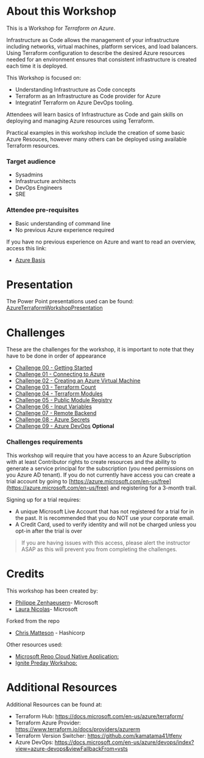About this Workshop
========
This is a Workshop for *Terraform on Azure*.

Infrastructure as Code allows the management of your infrastructure including networks, virtual machines, platform services, and load balancers. Using Terraform configuration to describe the desired Azure resources needed for an environment ensures that consistent infrastructure is created each time it is deployed.

This Workshop is focused on:

- Understanding Infrastructure as Code concepts
- Terraform as an Infrastructure as Code provider for Azure
- Integratinf Terraform on Azure DevOps tooling.

Attendees will learn basics of Infrastructure as Code  and gain skills on deploying and managing Azure resources using Terraform.

Practical examples in this workshop include the creation of some basic Azure Resouces, however many others can be deployed using available Terraform resources.

###  Target audience

* Sysadmins
* Infrastructure architects
* DevOps Engineers
* SRE

### Attendee pre-requisites

* Basic understanding of command line
* No previous Azure experience required

If you have no previous experience on Azure and want to read an overview, access this link:

* [Azure Basis](azurebasis.md)

Presentation
============

The Power Point presentations used can be found: [AzureTerraformWorkshopPresentation](docs/AzureTerraformWorkshopPresentation.pptx)



Challenges
====

These are the challenges for the workshop, it is important to note that they have to be done in order of appearance

* [Challenge 00 - Getting Started](challenges/00-gettingstarted)
* [Challenge 01 - Connecting to Azure](challenges/01-connectingtoazure)
* [Challenge 02 - Creating an Azure Virtual Machine](challenges/02-azurevm)
* [Challenge 03 - Terraform Count](challenges/03-terraformcount)
* [Challenge 04 - Terraform Modules](challenges/04-terraformmodules)
* [Challenge 05 - Public Module Registry](challenges/05-publicmoduleregistry)
* [Challenge 06 - Input Variables](challenges/06-inputvariables)
* [Challenge 07 - Remote Backend](challenges/07-remotebackend)
* [Challenge 08 - Azure Secrets](challenges/08-security)
* [Challenge 09 - Azure DevOps](challenges/09-azuredevops) **Optional**


### Challenges requirements

This workshop will require that you have access to an Azure Subscription with at least Contributor rights to create resources and the ability to generate a service principal for the subscription (you need permissions on you Azure AD tenant). If you do not currently have access you can create a trial account by going to [https://azure.microsoft.com/en-us/free](https://azure.microsoft.com/en-us/free) and registering for a 3-month trail.

Signing up for a trial requires:

- A unique Microsoft Live Account that has not registered for a trial for in the past. It is recommended that you do NOT use your corporate email.
- A Credit Card, used to verify identity and will not be charged unless you opt-in after the trial is over

> If you are having issues with this access, please alert the instructor ASAP as this will prevent you from completing the challenges.

Credits
=======

This workshop has been created by:

- [Philippe Zenhaeusern](https://github.com/Zenocolo)- Microsoft
- [Laura Nicolas](https://github.com/lanicola)- Microsoft

Forked from the repo
- [Chris Matteson](https://github.com/chrismatteson/AzureTerraformWorkshop) - Hashicorp

Other resources used: 
- [Microsoft Repo Cloud Native Application:](https://github.com/microsoft/MCW-Cloud-native-applications)
- [Ignite Preday Workshop:](https://github.com/Azure/Ignite2019_IaC_pre-day_docs)

Additional Resources
=======

Additional Resources can be found at: 
- Terraform Hub: https://docs.microsoft.com/en-us/azure/terraform/
- Terraform Azure Provider: https://www.terraform.io/docs/providers/azurerm
- Terraform Version Switcher: https://github.com/kamatama41/tfenv 
- Azure DevOps: https://docs.microsoft.com/en-us/azure/devops/index?view=azure-devops&viewFallbackFrom=vsts 
